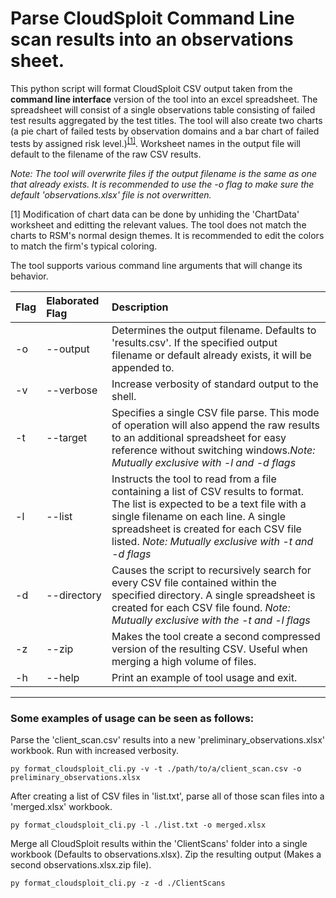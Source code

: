 # Parse CloudSploit Command Line scan results into an observations sheet.

This python script will format CloudSploit CSV output taken from the **command line interface** version of the tool into an excel spreadsheet. The spreadsheet will consist of a single observations table consisting of failed test results aggregated by the test titles. The tool will also create two charts (a pie chart of failed tests by observation domains and a bar chart of failed tests by assigned risk level.)<sup>[[1]](#footnote1)</sup>. Worksheet names in the output file will default to the filename of the raw CSV results.

*Note: The tool will overwrite files if the output filename is the same as one that already exists. It is recommended to use the -o flag to make sure the default 'observations.xlsx' file is not overwritten.*

<a name="footnote1">[1]</a> Modification of chart data can be done by unhiding the 'ChartData' worksheet and editting the relevant values. The tool does not match the charts to RSM's normal design themes. It is recommended to edit the colors to match the firm's typical coloring.

The tool supports various command line arguments that will change its behavior.

|Flag|Elaborated Flag|Description|
|:---|:---|:---|
|-o|--output|Determines the output filename. Defaults to 'results.csv'. If the specified output filename or default already exists, it will be appended to.|
|-v|--verbose|Increase verbosity of standard output to the shell.|
|-t|--target|Specifies a single CSV file parse. This mode of operation will also append the raw results to an additional spreadsheet for easy reference without switching windows.*Note: Mutually exclusive with -l and -d flags*|
|-l|--list|Instructs the tool to read from a file containing a list of CSV results to format. The list is expected to be a text file with a single filename on each line. A single spreadsheet is created for each CSV file listed. *Note: Mutually exclusive with -t and -d flags*|
|-d|--directory|Causes the script to recursively search for every CSV file contained within the specified directory. A single spreadsheet is created for each CSV file found. *Note: Mutually exclusive with the -t and -l flags*|
|-z|--zip|Makes the tool create a second compressed version of the resulting CSV. Useful when merging a high volume of files.|
|-h|--help|Print an example of tool usage and exit.|

---

### Some examples of usage can be seen as follows:

Parse the 'client_scan.csv' results into a new 'preliminary_observations.xlsx' workbook. Run with increased verbosity.
```
py format_cloudsploit_cli.py -v -t ./path/to/a/client_scan.csv -o preliminary_observations.xlsx
```
After creating a list of CSV files in 'list.txt', parse all of those scan files into a 'merged.xlsx' workbook.
```
py format_cloudsploit_cli.py -l ./list.txt -o merged.xlsx
```
Merge all CloudSploit results within the 'ClientScans' folder into a single workbook (Defaults to observations.xlsx). Zip the resulting output (Makes a second observations.xlsx.zip file).
```
py format_cloudsploit_cli.py -z -d ./ClientScans
```
